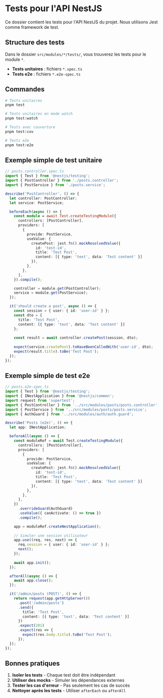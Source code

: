 # Tests pour l'API NestJS

Ce dossier contient les tests pour l'API NestJS du projet. Nous utilisons Jest comme framework de test.

## Structure des tests

Dans le dossier `src/modules/*/tests/`, vous trouverez les tests pour le module `*`.

- **Tests unitaires** : fichiers `*.spec.ts` 
- **Tests e2e** : fichiers `*.e2e-spec.ts` 

## Commandes

```bash
# Tests unitaires
pnpm test

# Tests unitaires en mode watch
pnpm test:watch

# Tests avec couverture
pnpm test:cov

# Tests e2e
pnpm test:e2e
```

## Exemple simple de test unitaire

```typescript
// posts.controller.spec.ts
import { Test } from '@nestjs/testing';
import { PostController } from './posts.controller';
import { PostService } from './posts.service';

describe('PostController', () => {
  let controller: PostController;
  let service: PostService;

  beforeEach(async () => {
    const module = await Test.createTestingModule({
      controllers: [PostController],
      providers: [
        {
          provide: PostService,
          useValue: {
            createPost: jest.fn().mockResolvedValue({
              id: 'test-id',
              title: 'Test Post',
              content: [{ type: 'text', data: 'Test content' }]
            }),
          },
        },
      ],
    }).compile();

    controller = module.get(PostController);
    service = module.get(PostService);
  });

  it('should create a post', async () => {
    const session = { user: { id: 'user-id' } };
    const dto = { 
      title: 'Test Post', 
      content: [{ type: 'text', data: 'Test content' }] 
    };
    
    const result = await controller.createPost(session, dto);
    
    expect(service.createPost).toHaveBeenCalledWith('user-id', dto);
    expect(result.title).toBe('Test Post');
  });
});
```

## Exemple simple de test e2e

```typescript
// posts.e2e-spec.ts
import { Test } from '@nestjs/testing';
import { INestApplication } from '@nestjs/common';
import request from 'supertest';
import { PostController } from '../src/modules/posts/posts.controller';
import { PostService } from '../src/modules/posts/posts.service';
import { AuthGuard } from '../src/modules/auth/auth.guard';

describe('Posts (e2e)', () => {
  let app: INestApplication;

  beforeAll(async () => {
    const moduleRef = await Test.createTestingModule({
      controllers: [PostController],
      providers: [
        {
          provide: PostService,
          useValue: {
            createPost: jest.fn().mockResolvedValue({
              id: 'test-id',
              title: 'Test Post',
              content: [{ type: 'text', data: 'Test content' }]
            }),
          },
        },
      ],
    })
      .overrideGuard(AuthGuard)
      .useValue({ canActivate: () => true })
      .compile();

    app = moduleRef.createNestApplication();
    
    // Simuler une session utilisateur
    app.use((req, res, next) => {
      req.session = { user: { id: 'user-id' } };
      next();
    });
    
    await app.init();
  });

  afterAll(async () => {
    await app.close();
  });

  it('/admin/posts (POST)', () => {
    return request(app.getHttpServer())
      .post('/admin/posts')
      .send({ 
        title: 'Test Post', 
        content: [{ type: 'text', data: 'Test content' }] 
      })
      .expect(201)
      .expect(res => {
        expect(res.body.title).toBe('Test Post');
      });
  });
});
```

## Bonnes pratiques

1. **Isoler les tests** - Chaque test doit être indépendant
2. **Utiliser des mocks** - Simuler les dépendances externes
3. **Tester les cas d'erreur** - Pas seulement les cas de succès
4. **Nettoyer après les tests** - Utiliser `afterEach` ou `afterAll` 